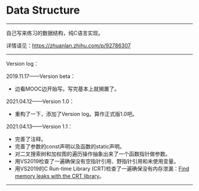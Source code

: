 # Data Structure

---

自己写来练习的数据结构，纯C语言实现。

详情请见：https://zhuanlan.zhihu.com/p/92786307

---

Version log：

2019.11.17——Version beta：

- 边看MOOC边开始写。写完基本上就搁置了。

2021.04.12——Version 1.0：

- 重构了一下，添加了Version log。算作正式版1.0吧。

2021.04.13——Version 1.1：

- 完善了注释。
- 完善了参数的const声明以及函数的static声明。
- 对二叉搜索树和加权图的遍历操作抽象出来了一个函数指针做参数。
- 用VS2019检查了一遍确保没有空指针引用、野指针引用和未使用变量。
- 用VS2019的C Run-time Library (CRT)检查了一遍确保没有内存泄漏：[Find memory leaks with the CRT library](https://docs.microsoft.com/en-us/visualstudio/debugger/finding-memory-leaks-using-the-crt-library?view=vs-2019)。

---
